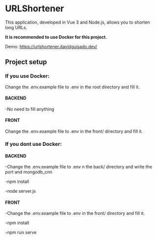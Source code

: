# URLShortener

This application, developed in Vue 3 and Node.js, allows you to shorten long URLs.

**It is recommended to use Docker for this project.**

Demo: https://urlshortener.davidguisado.dev/

## Project setup

### If you use Docker:
Change the .env.example file to .env in the root directory and fill it.
#### BACKEND
-No need to fill anything

#### FRONT
Change the .env.example file to .env in the front/ directory and fill it.

### If you dont use Docker:

#### BACKEND
-Change the .env.example file to .env n the back/ directory and write the port and mongodb_cnn

-npm install

-node server.js

#### FRONT

-Change the .env.example file to .env in the front/ directory and fill it.

-npm install

-npm run serve
